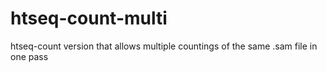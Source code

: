 # htseq-count-multi
htseq-count version that allows multiple countings of the same .sam file in one pass
